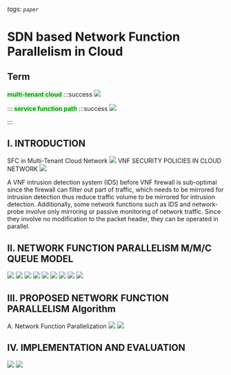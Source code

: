 <style>
.green {
  background-color: #DEFFDE;
  color: #009400;
}
.blue {
  background-color: #DEFFFF;
  color: #5959FF;
}
.red {
  color: #DC143C;
}
</style>
###### tags: `paper`
# SDN based Network Function Parallelism in Cloud
## Term
<span class="green">**multi-tenant cloud**</span>
:::success
![](https://i.imgur.com/Fae1r9A.png)



:::
<span class="green">**service function path**</span>
:::success
![](https://i.imgur.com/mCHZGsE.png)



:::

## I. INTRODUCTION
SFC in Multi-Tenant Cloud Network
![](https://i.imgur.com/k0t4J7o.png)
VNF SECURITY POLICIES IN CLOUD NETWORK
![](https://i.imgur.com/9f5zq8F.png)

A VNF intrusion detection system (IDS) before VNF firewall is sub-optimal since the firewall can filter out part of traffic, which needs to be mirrored for intrusion detection thus reduce traffic volume to be mirrored for intrusion detection. Additionally, some network functions such as IDS and network-probe involve only mirroring or passive monitoring of network traffic. Since they involve no modification to the packet header, they can be operated in parallel.
## II. NETWORK FUNCTION PARALLELISM M/M/C QUEUE MODEL

![](https://i.imgur.com/5Kf4Ip0.png)
![](https://i.imgur.com/JhftPGq.png)
![](https://i.imgur.com/TUy130x.png)
![](https://i.imgur.com/rg3aUTl.png)
![](https://i.imgur.com/hDxjFVq.png)
![](https://i.imgur.com/UQDlTyT.png)
![](https://i.imgur.com/1niNrfd.png)
![](https://i.imgur.com/oipzITx.png)
![](https://i.imgur.com/TUFNghZ.png)

## III. PROPOSED NETWORK FUNCTION PARALLELISM Algorithm
A. Network Function Parallelization
![](https://i.imgur.com/rStydSX.png)
![](https://i.imgur.com/PxMuR1T.png)

## IV. IMPLEMENTATION AND EVALUATION
![](https://i.imgur.com/WIGbTsA.png)
![](https://i.imgur.com/PrQf8QH.png)




